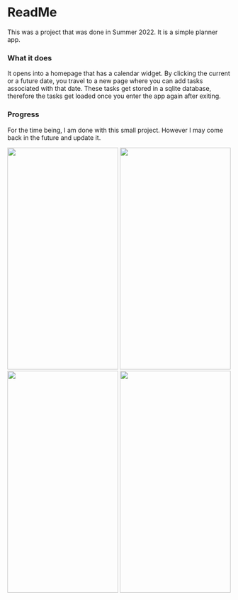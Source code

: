 # ReadMe

This was a project that was done in Summer 2022. It is a simple planner app. 

### What it does
It opens into a homepage that has a calendar widget. By clicking the current or a future date, you
travel to a new page where you can add tasks associated with that date. These tasks get stored in
a sqlite database, therefore the tasks get loaded once you enter the app again after exiting.

### Progress
For the time being, I am done with this small project. However I may come back in the future and update it.


<img src="https://github.com/tej117/Planner---Android-Studio/assets/63263769/92fa46c7-b0a2-448e-89b0-0ccaaf70d47d" width="250" height="500">
<img src="https://github.com/tej117/Planner---Android-Studio/assets/63263769/04cc119a-03f7-4fd1-a586-52b854ab044e" width="250" height="500">
<img src="https://github.com/tej117/Planner---Android-Studio/assets/63263769/e9e62fb6-4075-4c0e-a7a3-c6bf129606aa" width="250" height="500">
<img src="https://github.com/tej117/Planner---Android-Studio/assets/63263769/70bfad80-2c7f-45c8-947c-725b11d14e7d" width="250" height="500">

